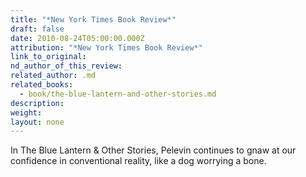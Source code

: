 ```yaml
---
title: "*New York Times Book Review*"
draft: false
date: 2010-08-24T05:00:00.000Z
attribution: "*New York Times Book Review*"
link_to_original:
nd_author_of_this_review:
related_author: .md
related_books:
  - book/the-blue-lantern-and-other-stories.md
description:
weight:
layout: none
---
```

In The Blue Lantern & Other Stories, Pelevin continues to gnaw at our confidence in conventional reality, like a dog worrying a bone.

